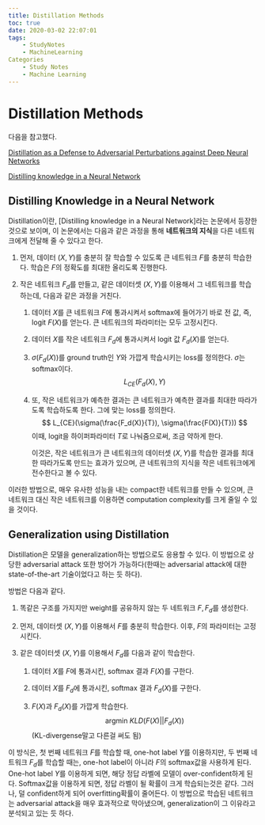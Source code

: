 ```yaml
---
title: Distillation Methods
toc: true
date: 2020-03-02 22:07:01
tags:
	- StudyNotes
	- MachineLearning
Categories
	- Study Notes
	- Machine Learning
---
```




# Distillation Methods



다음을 참고했다.

[Distillation as a Defense to Adversarial
Perturbations against Deep Neural Networks](https://arxiv.org/pdf/1511.04508.pdf)

[Distilling knowledge in a Neural Network](https://arxiv.org/pdf/1503.02531.pdf)



## Distilling Knowledge in a Neural Network

Distillation이란, [Distilling knowledge in a Neural Network]라는 논문에서 등장한 것으로 보이며, 이 논문에서는 다음과 같은 과정을 통해 **네트워크의 지식**을 다른 네트워크에게 전달해 줄 수 있다고 한다.

1. 먼저, 데이터 $(X, Y)$를 충분히 잘 학습할 수 있도록 큰 네트워크 $F$를 충분히 학습한다. 학습은 $F$의 정확도를 최대한 올리도록 진행한다.

2. 작은 네트워크 $F_d$를 만들고, 같은 데이터셋 $(X, Y)$를 이용해서 그 네트워크를 학습하는데, 다음과 같은 과정을 거친다.

   1. 데이터 $X$를 큰 네트워크 $F$에 통과시켜서 softmax에 들어가기 바로 전 값, 즉, logit $F(X)$를 얻는다. 큰 네트워크의 파라미터는 모두 고정시킨다.

   2. 데이터 $X$를 작은 네트워크 $F_d$에 통과시켜서 logit 값 $F_d(X)$를 얻는다.

   3. $\sigma(F_d(X))$를 ground  truth인 $Y$와 가깝게 학습시키는 loss를 정의한다. $\sigma$는 softmax이다.
      $$
      L_{CE}(F_d(X), Y)
      $$

   4. 또, 작은 네트워크가 예측한 결과는 큰 네트워크가 예측한 결과를 최대한 따라가도록 학습하도록 한다. 그에 맞는 loss를 정의한다.
      $$
      L_{CE}(\sigma(\frac{F_d(X)}{T}), \sigma(\frac{F(X)}{T}))
      $$
      이때, logit을 하이퍼파라미터 $T$로 나눠줌으로써, 조금 약하게 한다.

      이것은, 작은 네트워크가 큰 네트워크의 데이터셋 $(X, Y)$를 학습한 결과를 최대한 따라가도록 만드는 효과가 있으며, 큰 네트워크의 지식을 작은 네트워크에게 전수한다고 볼 수 있다.

이러한 방법으로, 매우 유사한 성능을 내는 compact한 네트워크를 만들 수 있으며, 큰 네트워크 대신 작은 네트워크를 이용하면 computation complexity를 크게 줄일 수 있을 것이다.



## Generalization using Distillation

Distillation은 모델을 generalization하는 방법으로도 응용할 수 있다. 이 방법으로 상당한 adversarial attack 또한 방어가 가능하다(한때는 adversarial attack에 대한 state-of-the-art 기술이었다고 하는 듯 하다).

방법은 다음과 같다.

1. 똑같은 구조를 가지지만 weight를 공유하지 않는 두 네트워크 $F, F_d$를 생성한다.

2. 먼저, 데이터셋 $(X,Y)$를 이용해서 $F$를 충분히 학습한다. 이후, $F$의 파라미터는 고정시킨다.

3. 같은 데이터셋 $(X, Y)$를 이용해서 $F_d$를 다음과 같이 학습한다.

   1. 데이터 $X$를 $F$에 통과시킨, softmax 결과 $F(X)$를 구한다.

   2. 데이터 $X$를 $F_d$에 통과시킨, softmax 결과 $F_d(X)$를 구한다.

   3. $F(X)$과 $F_d(X)$를 가깝게 학습한다.
      $$
      \text{argmin} ~ KLD(F(X)||F_d(X))
      $$
      (KL-divergense말고 다른걸 써도 됨)

이 방식은, 첫 번째 네트워크 $F$를 학습할 때, one-hot label $Y$를 이용하지만, 두 번째 네트워크 $F_d$를 학습할 때는, one-hot label이 아니라 $F$의 softmax값을 사용하게 된다. One-hot label $Y$를 이용하게 되면, 해당 정답 라벨에 모델이 over-confident하게 된다. Softmax값을 이용하게 되면, 정답 라벨이 될 확률이 크게 학습되는것은 같다. 그러나, 덜 confident하게 되어 overfitting확률이 줄어든다. 이 방법으로 학습된 네트워크는 adversarial attack을 매우 효과적으로 막아냈으며,  generalization이 그 이유라고 분석되고 있는 듯 하다.